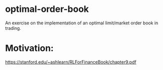 # optimal-order-book
An exercise on the implementation of an optimal limit/market order book in trading.
# Motivation:
https://stanford.edu/~ashlearn/RLForFinanceBook/chapter9.pdf

